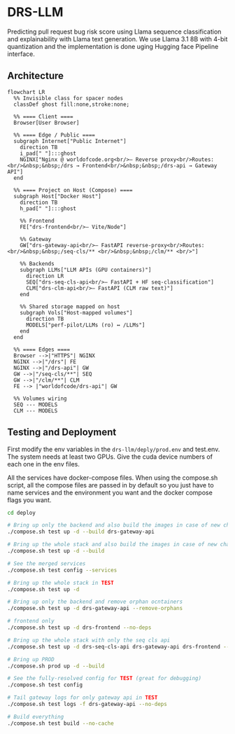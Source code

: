 # DRS-LLM
Predicting pull request bug risk score using Llama sequence classification and explainability with Llama text generation. We use Llama 3.1 8B with 4-bit quantization and the implementation is done uging Hugging face Pipeline interface.  

## Architecture
```mermaid
flowchart LR
  %% Invisible class for spacer nodes
  classDef ghost fill:none,stroke:none;

  %% ==== Client ====
  Browser[User Browser]

  %% ==== Edge / Public ====
  subgraph Internet["Public Internet"]
    direction TB
    i_pad[" "]:::ghost
    NGINX["Nginx @ worldofcode.org<br/>— Reverse proxy<br/>Routes:<br/>&nbsp;&nbsp;/drs → Frontend<br/>&nbsp;&nbsp;/drs-api → Gateway API"]
  end

  %% ==== Project on Host (Compose) ====
  subgraph Host["Docker Host"]
    direction TB
    h_pad[" "]:::ghost

    %% Frontend
    FE["drs-frontend<br/>— Vite/Node"]

    %% Gateway
    GW["drs-gateway-api<br/>— FastAPI reverse-proxy<br/>Routes:<br/>&nbsp;&nbsp;/seq-cls/** <br/>&nbsp;&nbsp;/clm/** <br/>"]

    %% Backends
    subgraph LLMs["LLM APIs (GPU containers)"]
      direction LR
      SEQ["drs-seq-cls-api<br/>— FastAPI + HF seq-classification"]
      CLM["drs-clm-api<br/>— FastAPI (CLM raw text)"]
    end

    %% Shared storage mapped on host
    subgraph Vols["Host-mapped volumes"]
      direction TB
      MODELS["perf-pilot/LLMs (ro) ↔ /LLMs"]
    end
  end

  %% ==== Edges ====
  Browser -->|"HTTPS"| NGINX
  NGINX -->|"/drs"| FE
  NGINX -->|"/drs-api"| GW
  GW -->|"/seq-cls/**"| SEQ
  GW -->|"/clm/**"| CLM
  FE --> |"worldofcode/drs-api"| GW

  %% Volumes wiring
  SEQ --- MODELS
  CLM --- MODELS

```


## Testing and Deployment
First modify the env variables in the `drs-llm/deply/prod.env` and test.env. 
The system needs at least two GPUs. Give the cuda device numbers of each one in the env files.

All the services have docker-compose files. When using the compose.sh script, all the compose files are passed in by default so you just have to name services and the environment you want and the docker compose flags you want.

```bash
cd deploy

# Bring up only the backend and also build the images in case of new changes
./compose.sh test up -d --build drs-gateway-api

# Bring up the whole stack and also build the images in case of new changes
./compose.sh test up -d --build

# See the merged services
./compose.sh test config --services

# Bring up the whole stack in TEST
./compose.sh test up -d

# Bring up only the backend and remove orphan ocntainers
./compose.sh test up -d drs-gateway-api --remove-orphans

# frontend only
./compose.sh test up -d drs-frontend --no-deps

# Bring up the whole stack with only the seq cls api
./compose.sh test up -d drs-seq-cls-api drs-gateway-api drs-frontend --no-deps

# Bring up PROD
./compose.sh prod up -d --build

# See the fully-resolved config for TEST (great for debugging)
./compose.sh test config

# Tail gateway logs for only gateway api in TEST
./compose.sh test logs -f drs-gateway-api --no-deps

# Build everything
./compose.sh test build --no-cache

```
